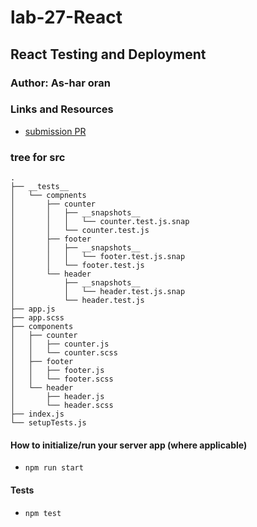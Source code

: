 # lab-27-React

## React Testing and Deployment

### Author: As-har oran

### Links and Resources
* [submission PR](https://github.com/asharoran-401-advanced-javascript/lab-27-React/pull/1)
### tree for src
```
.
├── __tests__
│   └── compnents
│       ├── counter
│       │   ├── __snapshots__
│       │   │   └── counter.test.js.snap
│       │   └── counter.test.js
│       ├── footer
│       │   ├── __snapshots__
│       │   │   └── footer.test.js.snap
│       │   └── footer.test.js
│       └── header
│           ├── __snapshots__
│           │   └── header.test.js.snap
│           └── header.test.js
├── app.js
├── app.scss
├── components
│   ├── counter
│   │   ├── counter.js
│   │   └── counter.scss
│   ├── footer
│   │   ├── footer.js
│   │   └── footer.scss
│   └── header
│       ├── header.js
│       └── header.scss
├── index.js
└── setupTests.js
```

#### How to initialize/run your server app (where applicable)
* `npm run start`
  
#### Tests
* `npm test`